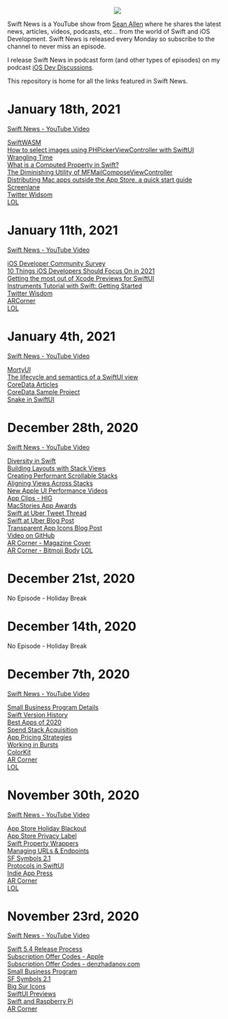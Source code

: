 <p align="center">
  <img src="https://seanallen-course-backend.herokuapp.com/images/swift-news-logo-white-small.png" />
</p>

Swift News is a YouTube show from [Sean Allen](https://youtube.com/seanallen "Sean Allen - YouTube Channel") where he shares the latest news, articles, videos, podcasts, etc... from the world of Swift and iOS Development.  Swift News is released every Monday so subscribe to the channel to never miss an episode.

I release Swift News in podcast form (and other types of episodes) on my podcast [iOS Dev Discussions](https://podcasts.apple.com/us/podcast/ios-dev-discussions-sean-allen/id1426167395).

This repository is home for all the links featured in Swift News.


# January 18th, 2021
[Swift News - YouTube Video](https://youtu.be/isjE-KpmThg)

[SwiftWASM](https://blog.swiftwasm.org/posts/update-05-december-2020/)  
[How to select images using PHPickerViewController with SwiftUI](https://kristaps.me/blog/swiftui-select-image-with-phpickerviewcontroller/)  
[Wrangling Time](https://harshil.net/blog/foundation-date)  
[What is a Computed Property in Swift?](https://www.avanderlee.com/swift/computed-property)  
[The Diminishing Utility of MFMailComposeViewController](https://stuartbreckenridge.com/2021/01/the-diminishing-utility-of-mfmailcomposeviewcontroller/)  
[Distributing Mac apps outside the App Store, a quick start guide](https://rambo.codes/posts/2021-01-08-distributing-mac-apps-outside-the-app-store)  
[Screenlane](https://screenlane.com/screens/ios/)  
[Twitter Widsom](https://twitter.com/shl/status/1349848397516193792)  
[LOL](https://twitter.com/iamdevloper/status/1348935264249511936)  


# January 11th, 2021
[Swift News - YouTube Video](https://youtu.be/PzCAkaBc8Yw)

[iOS Developer Community Survey](https://iosdevsurvey.com/updates/launching-the-2020-survey/)  
[10 Things iOS Developers Should Focus On in 2021](https://www.donnywals.com/10-things-ios-developers-should-focus-on-in-2021/)  
[Getting the most out of Xcode Previews for SwiftUI](https://swiftbysundell.com/articles/getting-the-most-out-of-xcode-previews/#specific-environments)  
[Instruments Tutorial with Swift: Getting Started](https://www.raywenderlich.com/16126261-instruments-tutorial-with-swift-getting-started)  
[Twitter Wisdom](https://twitter.com/noahsark769/status/1346684620562075649)  
[ARCorner](https://twitter.com/riccqi/status/1347562930078826498)  
[LOL](https://twitter.com/AlexStrook/status/1346835092535181312)  


# January 4th, 2021
[Swift News - YouTube Video](https://youtu.be/-SHLN2ZLqpA)

[MortyUI](https://github.com/Dimillian/MortyUI)  
[The lifecycle and semantics of a SwiftUI view](https://swiftbysundell.com/articles/the-lifecycle-and-semantics-of-a-swiftui-view/)  
[CoreData Articles](https://www.avanderlee.com/category/core-data/)  
[CoreData Sample Project](https://github.com/AvdLee/CoreDataBestPractices)  
[Snake in SwiftUI](http://ios-dev.co/swiftui/snake-game/)  


# December 28th, 2020
[Swift News - YouTube Video](https://youtu.be/ObALdJyiPgU)

[Diversity in Swift](https://swift.org/diversity/#community-groups)  
[Building Layouts with Stack Views](https://developer.apple.com/documentation/swiftui/building-layouts-with-stack-views)  
[Creating Performant Scrollable Stacks](https://developer.apple.com/documentation/swiftui/creating-performant-scrollable-stacks)  
[Aligning Views Across Stacks](https://developer.apple.com/documentation/swiftui/aligning-views-across-stacks)  
[New Apple UI Performance Videos](https://twitter.com/PDucks32/status/1341877266490355712)  
[App Clips - HIG](https://developer.apple.com/design/human-interface-guidelines/app-clips/overview/app-clip-codes/)  
[MacStories App Awards](https://www.macstories.net/stories/macstories-selects-2020-recognizing-the-best-apps-of-the-year)  
[Swift at Uber Tweet Thread](https://twitter.com/StanTwinB/status/1336890442768547845)  
[Swift at Uber Blog Post](https://medium.com/nerd-for-tech/binary-size-woes-acb5d96f058a)  
[Transparent App Icons Blog Post](https://noahgilmore.com/blog/transparent-app-icons/)  
[Video on GitHub](https://github.blog/changelog/2020-12-16-video-upload-public-beta/)  
[AR Corner - Magazine Cover](https://twitter.com/LeahLundqvist/status/1337180228268003331)  
[AR Corner - Bitmoji Body](https://twitter.com/ARstories/status/1334540839582900226) 
[LOL](https://twitter.com/KyleMorgenstein/status/1338551698332258304)  


# December 21st, 2020
No Episode - Holiday Break


# December 14th, 2020
No Episode - Holiday Break


# December 7th, 2020
[Swift News - YouTube Video](https://youtu.be/ASVNIX-J-zE)

[Small Business Program Details](https://developer.apple.com/app-store/small-business-program/)  
[Swift Version History](https://swiftversion.net)  
[Best Apps of 2020](https://www.apple.com/newsroom/2020/12/apple-presents-app-store-best-of-2020-winners/)  
[Spend Stack Acquisition](https://www.swiftjectivec.com/a-new-home-for-spend-stack/)  
[App Pricing Strategies](https://blog.zach.so/p/a-comprehensive-guide-to-app-pricing)  
[Working in Bursts](https://twitter.com/KevinQuisquater/status/1334088820304842760)  
[ColorKit](https://github.com/Boris-Em/ColorKit)  
[AR Corner](https://twitter.com/mattbierner/status/1333918742116397056)  
[LOL](https://twitter.com/nixcraft/status/1268141096908935168)  


# November 30th, 2020
[Swift News - YouTube Video](https://youtu.be/AilSmyZQ0ng)

[App Store Holiday Blackout](https://developer.apple.com/news/?id=83m4plrb)  
[App Store Privacy Label](https://developer.apple.com/news/?id=em8fm29e)  
[Swift Property Wrappers](https://www.avanderlee.com/swift/property-wrappers)  
[Managing URLs & Endpoints](https://www.swiftbysundell.com/clips/4/)  
[SF Symbols 2.1](https://hacknicity.medium.com/sf-symbols-changes-in-ios-14-2-8a8bdf708426)  
[Protocols in SwiftUI](https://fivestars.blog/swiftui/swift-protocols.html)  
[Indie App Press](https://twitter.com/OliverJHaslam/status/1331690323895062531)  
[AR Corner](https://twitter.com/pradeeprao_/status/1330710223300988935)  
[LOL](https://twitter.com/towernter/status/1332692092863340544)  


# November 23rd, 2020
[Swift News - YouTube Video](https://youtu.be/5Mg92jJI-MM)

[Swift 5.4 Release Process](https://forums.swift.org/t/swift-5-4-release-process/41936)  
[Subscription Offer Codes - Apple](https://developer.apple.com/news/?id=g20wyc9c&1605657873)  
[Subscription Offer Codes - denzhadanov.com](https://denzhadanov.com/app-store-introduces-subscription-offer-codes-why-does-it-matter-ae755754653b)  
[Small Business Program](https://www.apple.com/newsroom/2020/11/apple-announces-app-store-small-business-program/)  
[SF Symbols 2.1](https://twitter.com/themikestern/status/1330210252139192320)  
[Big Sur Icons](https://macosicons.com/)  
[SwiftUI Previews](https://www.avanderlee.com/swiftui/previews-different-states)  
[Swift and Raspberry Pi](https://lickability.com/blog/swift-on-raspberry-pi-workshop-part-3/)  
[AR Corner](https://twitter.com/OscarFalmer/status/1329034251526938626)  
 
